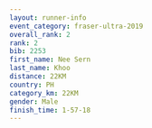 ```yaml
---
layout: runner-info 
event_category: fraser-ultra-2019 
overall_rank: 2
rank: 2
bib: 2253
first_name: Nee Sern
last_name: Khoo
distance: 22KM
country: PH
category_km: 22KM
gender: Male
finish_time: 1-57-18
---
```

